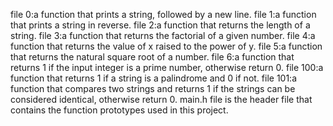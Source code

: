 file 0:a function that prints a string, followed by a new line.
file 1:a function that prints a string in reverse.
file 2:a function that returns the length of a string.
file 3:a function that returns the factorial of a given number.
file 4:a function that returns the value of x raised to the power of y.
file 5:a function that returns the natural square root of a number.
file 6:a function that returns 1 if the input integer is a prime number, otherwise return 0.
file 100:a function that returns 1 if a string is a palindrome and 0 if not.
file 101:a function that compares two strings and returns 1 if the strings can be considered identical, otherwise return 0.
main.h file is the header file that contains the function prototypes used in this project.